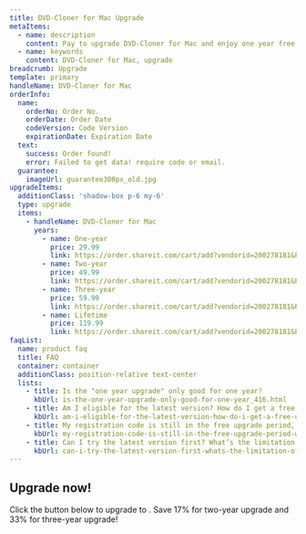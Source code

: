 ```yaml
---
title: DVD-Cloner for Mac Upgrade
metaItems:
  - name: description
    content: Pay to upgrade DVD-Cloner for Mac and enjoy one year free updates.
  - name: keywords
    content: DVD-Cloner for Mac, upgrade
breadcrumb: Upgrade
template: primary 
handleName: DVD-Cloner for Mac
orderInfo:
  name:
    orderNo: Order No.
    orderDate: Order Date
    codeVersion: Code Version
    expirationDate: Expiration Date
  text:  
    success: Order found!
    error: Failed to get data! require code or email.
  guarantee:  
    imageUrl: guarantee300px_old.jpg
upgradeItems:
  additionClass: 'shadow-box p-6 my-6'
  type: upgrade
  items:
    - handleName: DVD-Cloner for Mac
      years:
        - name: One-year
          price: 29.99
          link: https://order.shareit.com/cart/add?vendorid=200278181&PRODUCT[300900328]=1&cartcoupon=false&ADD[300900328][ADDITIONAL1]=
        - name: Two-year
          price: 49.99
          link: https://order.shareit.com/cart/add?vendorid=200278181&PRODUCT[300900336]=1&cartcoupon=false&ADD[300900336][ADDITIONAL1]=
        - name: Three-year  
          price: 59.99
          link: https://order.shareit.com/cart/add?vendorid=200278181&PRODUCT[300900337]=1&cartcoupon=false&ADD[300900337][ADDITIONAL1]=
        - name: Lifetime  
          price: 119.99
          link: https://order.shareit.com/cart/add?vendorid=200278181&PRODUCT[300900338]=1&cartcoupon=false&ADD[300900338][ADDITIONAL1]=
faqList:          
  name: product faq
  title: FAQ
  container: container
  additionClass: position-relative text-center
  lists:
    - title: Is the "one year upgrade" only good for one year?
      kbUrl: is-the-one-year-upgrade-only-good-for-one-year_416.html
    - title: Am I eligible for the latest version? How do I get a free upgrade?
      kbUrl: am-i-eligible-for-the-latest-version-how-do-i-get-a-free-upgrade_417.html
    - title: My registration code is still in the free upgrade period, why did your system want to charge me again?
      kbUrl: my-registration-code-is-still-in-the-free-upgrade-period-why-did-your-system-want-to-charge-me-again_421.html
    - title: Can I try the latest version first? What’s the limitation of the free trial version?
      kbUrl: can-i-try-the-latest-version-first-whats-the-limitation-of-the-free-trial-version_415.html              
---
```


## Upgrade now! 

Click the button below to upgrade to **<item-info :handlename="handleName"></item-info>**. Save 17% for two-year upgrade and 33% for three-year upgrade!